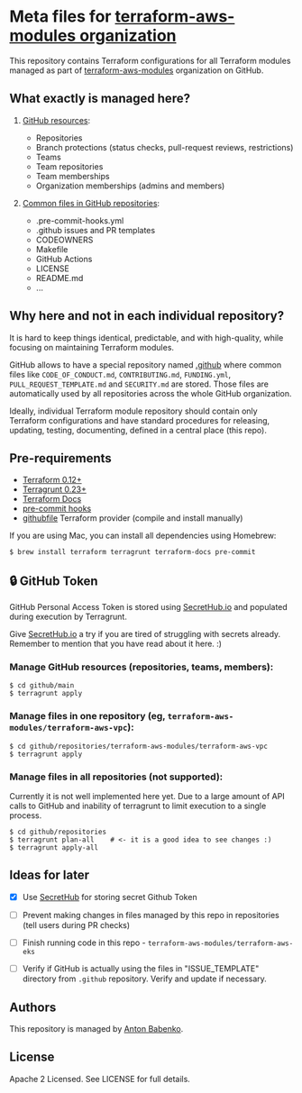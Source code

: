# Meta files for [terraform-aws-modules organization](https://github.com/terraform-aws-modules)

This repository contains Terraform configurations for all Terraform modules managed as part of [terraform-aws-modules](https://github.com/terraform-aws-modules) organization on GitHub.


## What exactly is managed here?

1. [GitHub resources](https://github.com/terraform-aws-modules/meta/tree/master/github/main):
    - Repositories
    - Branch protections (status checks, pull-request reviews, restrictions)
    - Teams
    - Team repositories
    - Team memberships
    - Organization memberships (admins and members)

2. [Common files in GitHub repositories](https://github.com/terraform-aws-modules/meta/tree/master/github/repositories):
    - .pre-commit-hooks.yml
    - .github issues and PR templates
    - CODEOWNERS
    - Makefile
    - GitHub Actions
    - LICENSE
    - README.md
    - ...


## Why here and not in each individual repository?

It is hard to keep things identical, predictable, and with high-quality, while focusing on maintaining Terraform modules.

GitHub allows to have a special repository named [.github](https://github.com/terraform-aws-modules/.github) where common files like `CODE_OF_CONDUCT.md`, `CONTRIBUTING.md`, `FUNDING.yml`, `PULL_REQUEST_TEMPLATE.md` and `SECURITY.md` are stored. Those files are automatically used by all repositories across the whole GitHub organization.

Ideally, individual Terraform module repository should contain only Terraform configurations and have standard procedures for releasing, updating, testing, documenting, defined in a central place (this repo).


## Pre-requirements

- [Terraform 0.12+](https://github.com/hashicorp/terraform)
- [Terragrunt 0.23+](https://terragrunt.gruntwork.io/)
- [Terraform Docs](https://github.com/segmentio/terraform-docs)
- [pre-commit hooks](http://pre-commit.com)
- [githubfile](https://github.com/form3tech-oss/terraform-provider-githubfile) Terraform provider (compile and install manually)

If you are using Mac, you can install all dependencies using Homebrew:

    $ brew install terraform terragrunt terraform-docs pre-commit


## 🔒 GitHub Token 

GitHub Personal Access Token is stored using [SecretHub.io](https://secrethub.io/) and populated during execution by Terragrunt.

Give [SecretHub.io](https://secrethub.io/) a try if you are tired of struggling with secrets already. Remember to mention that you have read about it here. :)


### Manage GitHub resources (repositories, teams, members):

    $ cd github/main
    $ terragrunt apply


### Manage files in one repository (eg, `terraform-aws-modules/terraform-aws-vpc`):

    $ cd github/repositories/terraform-aws-modules/terraform-aws-vpc
    $ terragrunt apply


### Manage files in all repositories (not supported):

Currently it is not well implemented here yet. Due to a large amount of API calls to GitHub and inability of terragrunt to limit execution to a single process.
 
    $ cd github/repositories
    $ terragrunt plan-all    # <- it is a good idea to see changes :)
    $ terragrunt apply-all


## Ideas for later

- [x] Use [SecretHub](https://www.secrethub.io/) for storing secret Github Token
- [ ] Prevent making changes in files managed by this repo in repositories (tell users during PR checks)
- [ ] Finish running code in this repo - `terraform-aws-modules/terraform-aws-eks`
- [ ] Verify if GitHub is actually using the files in "ISSUE_TEMPLATE" directory from `.github` repository. Verify and update if necessary.


## Authors

This repository is managed by [Anton Babenko](https://github.com/antonbabenko).


## License

Apache 2 Licensed. See LICENSE for full details.
